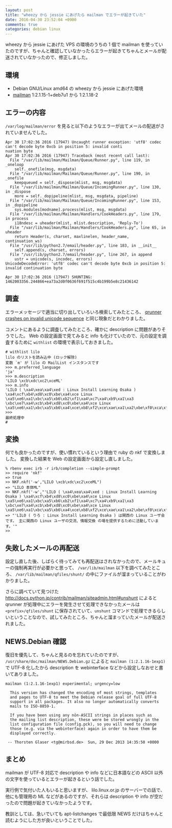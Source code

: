 ```yaml
---
layout: post
title: "wheezy から jessie にあげたら mailman でエラーが起きていた"
date: 2016-04-30 23:52:04 +0900
comments: true
categories: debian linux
---
```

wheezy から jessie にあげた VPS の環境のうちの 1 個で mailman を使っていたのですが、ちゃんと確認していなかったらエラーが起きてちゃんとメールが配送されていなかったので、修正しました。

<!--more-->

## 環境

- Debian GNU/Linux amd64 の wheezy から jessie にあげた環境
- [mailman](http://packages.debian.org/mailman) 1:2.1.15-1+deb7u1 から 1:2.1.18-2

## エラーの内容

`/var/log/mailman/error` を見ると以下のようなエラーが出てメールの配送がされていませんでした。

```
Apr 30 17:02:36 2016 (17947) Uncaught runner exception: 'utf8' codec can't decode byte 0xcb in position 5: invalid conti
nuation byte
Apr 30 17:02:36 2016 (17947) Traceback (most recent call last):
  File "/var/lib/mailman/Mailman/Queue/Runner.py", line 119, in _oneloop
    self._onefile(msg, msgdata)
  File "/var/lib/mailman/Mailman/Queue/Runner.py", line 190, in _onefile
    keepqueued = self._dispose(mlist, msg, msgdata)
  File "/var/lib/mailman/Mailman/Queue/IncomingRunner.py", line 130, in _dispose
    more = self._dopipeline(mlist, msg, msgdata, pipeline)
  File "/var/lib/mailman/Mailman/Queue/IncomingRunner.py", line 153, in _dopipeline
    sys.modules[modname].process(mlist, msg, msgdata)
  File "/var/lib/mailman/Mailman/Handlers/CookHeaders.py", line 179, in process
    i18ndesc = uheader(mlist, mlist.description, 'Reply-To')
  File "/var/lib/mailman/Mailman/Handlers/CookHeaders.py", line 65, in uheader
    return Header(s, charset, maxlinelen, header_name, continuation_ws)
  File "/usr/lib/python2.7/email/header.py", line 183, in __init__
    self.append(s, charset, errors)
  File "/usr/lib/python2.7/email/header.py", line 267, in append
    ustr = unicode(s, incodec, errors)
UnicodeDecodeError: 'utf8' codec can't decode byte 0xcb in position 5: invalid continuation byte

Apr 30 17:02:36 2016 (17947) SHUNTING: 1462003356.244866+ea73a2d0f0636f691f515c4b199b5e8c21436142
```

## 調査

エラーメッセージで適当に切り出していろいろ検索してみたところ、
[qrunner crashes on invalid unicode sequence](https://bugs.launchpad.net/mailman/+bug/1462755)
と同じ現象だとわかりました。

コメントにあるように調査してみたところ、確かに description に問題がありそうでした。
Web の設定画面で見てみると info も化けていたので、元の設定を調査するために `withlist` の環境で表示しておきました。

```
# withlist lilo
lilo のリストを読み込中 (ロック解除)
変数 `m' が lilo の MailList インスタンスです
>>> m.preferred_language
'ja'
>>> m.description
'LILO \xcb\xdc\xc2\xceML'
>>> m.info
'LILO ( \xa4\xea\xa4\xed : Linux Install Learning Osaka ) \xa4\xcf\xb4\xd8\xc0\xbe\xa4\xce Linux \xa5\xe6\xa1\xbc\xa5\xb6\xb2\xf1\xa4\xc7\xa4\xb9\xa1\xa3 \xbc\xe7\xa4\xcb\xb4\xd8\xc0\xbe\xa4\xce Linux \xa5\xe6\xa1\xbc\xa5\xb6\xa4\xce\xb8\xf2\xce\xae\xa1\xa2\xbe\xf0\xca\xf3\xb8\xf2\xb4\xb9\xa4\xce\xbe\xec\xa4\xf2\xc4\xf3\xb6\xa1\xa4\xb9\xa4\xeb\xa4\xbf\xa4\xe1\xa4\xcb\xb3\xe8\xc6\xb0\xa4\xb7\xa4\xc6\xa4\xa4\xa4\xde\xa4\xb9\xa1\xa3'
>>>
最終処理中
#
```

## 変換

何でも良かったのですが、使い慣れているという理由で ruby の nkf で変換しました。
変換した結果を Web の設定画面から設定し直しました。

```
% rbenv exec irb -r irb/completion --simple-prompt
>> require 'nkf'
=> true
>> NKF.nkf('-w',"LILO \xcb\xdc\xc2\xceML")
=> "LILO 本体ML"
>> NKF.nkf('-w',"'LILO ( \xa4\xea\xa4\xed : Linux Install Learning Osaka ) \xa4\xcf\xb4\xd8\xc0\xbe\xa4\xce Linux \xa5\xe6\xa1\xbc\xa5\xb6\xb2\xf1\xa4\xc7\xa4\xb9\xa1\xa3 \xbc\xe7\xa4\xcb\xb4\xd8\xc0\xbe\xa4\xce Linux \xa5\xe6\xa1\xbc\xa5\xb6\xa4\xce\xb8\xf2\xce\xae\xa1\xa2\xbe\xf0\xca\xf3\xb8\xf2\xb4\xb9\xa4\xce\xbe\xec\xa4\xf2\xc4\xf3\xb6\xa1\xa4\xb9\xa4\xeb\xa4\xbf\xa4\xe1\xa4\xcb\xb3\xe8\xc6\xb0\xa4\xb7\xa4\xc6\xa4\xa4\xa4\xde\xa4\xb9\xa1\xa3'")
=> "'LILO ( りろ : Linux Install Learning Osaka ) は関西の Linux ユーザ会です。 主に関西の Linux ユーザの交流、情報交換 の場を提供するために活動しています。'"
>>
```

## 失敗したメールの再配送

設定し直した後、しばらく待ってみても再配送はされなかったので、メールキューの強制再実行が必要かと思って、 `/var/lib/mailman` 以下を調べてみたところ、 `/var/lib/mailman/qfiles/shunt/` の中にファイルが溜まっていることがわかりました。

さらに調べていて見つけた
http://docs.python.jp/contrib/mailman/siteadmin.html#unshunt
によると qrunner が処理中にエラーを発生させて処理できなかったメールは `<prefix>/qfiles/shunt` に保存されていて、`unshunt` コマンドで処理できるらしいということなので、試してみたところ、ちゃんと溜まっていたメールが配送されました。

## NEWS.Debian 確認

復旧を優先して、ちゃんと見るのを忘れていたのですが、 `/usr/share/doc/mailman/NEWS.Debian.gz` によると `mailman (1:2.1.16-1exp1)` で UTF-8 化したから description を webinterface などから設定しなおせと書いてありました。

```
mailman (1:2.1.16-1exp1) experimental; urgency=low

  This version has changed the encoding of most strings, templates
  and pages to UTF-8 to meet the Debian release goal of full UTF-8
  support in all packages. It also no longer automatically converts
  mails to ISO-8859-1.

  If you have been using any nōn-ASCII strings in places such as
  the mailing list description, these were be stored wrongly in the
  list configuration file (config.pck), so you will need to change
  those (e.g. via the webinterface) again in order to have them be
  displayed correctly.

 -- Thorsten Glaser <tg@mirbsd.de>  Sun, 29 Dec 2013 14:35:50 +0000
```

## まとめ

mailman が UTF-8 対応で description や info などに日本語などの ASCII 以外の文字を使っているとエラーが起きるという話でした。

実行例で気付いた人もいると思いますが、 lilo.linux.or.jp のサーバーでの話で、他にも管理用の ML などがあるのですが、それらは description や info が空だったので問題が起きていなかったようです。

教訓としては、急いでいても apt-listchanges で最低限 NEWS だけはちゃんと読むようにした方が良いということでした。
